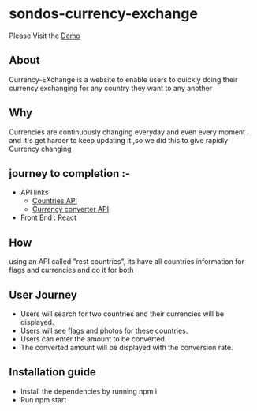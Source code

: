 # sondos-currency-exchange

Please Visit the [Demo](https://reverent-visvesvaraya-8a2f2a.netlify.app/)

## About
Currency-EXchange is a website to enable users to quickly doing their currency exchanging for any country they want to any another

## Why
Currencies are continuously changing everyday and even every moment , and it's get harder to keep updating it ,so we did this to give rapidly Currency changing

## journey to completion :-

- API links
  - [Countries API](https://restcountries.eu/) 
  - [Currency converter API](https://www.frankfurter.app/docs/) 
- Front End : React

## How
using an API called "rest countries", its have all countries information for flags and currencies and do it for both


## User Journey
* Users will search for two countries and their currencies will be displayed.
* Users will see flags and photos for these countries.
* Users can enter the amount to be converted.
* The converted amount will be displayed with the conversion rate.

## Installation guide
- Install the dependencies by running npm i
- Run npm start

